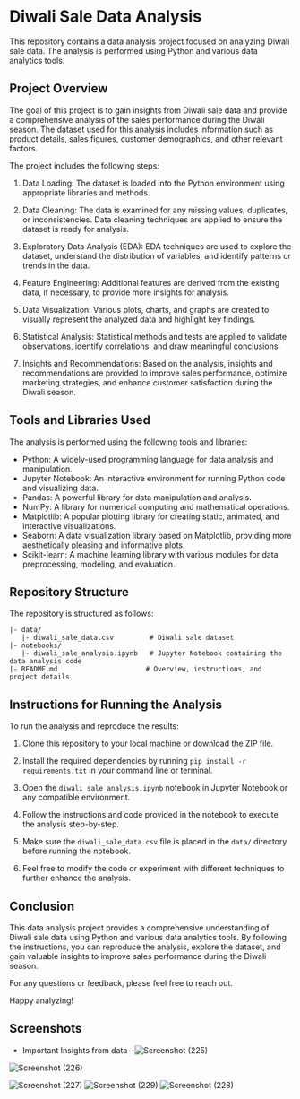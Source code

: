 # Diwali Sale Data Analysis

This repository contains a data analysis project focused on analyzing Diwali sale data. The analysis is performed using Python and various data analytics tools.

## Project Overview

The goal of this project is to gain insights from Diwali sale data and provide a comprehensive analysis of the sales performance during the Diwali season. The dataset used for this analysis includes information such as product details, sales figures, customer demographics, and other relevant factors.

The project includes the following steps:

1. Data Loading: The dataset is loaded into the Python environment using appropriate libraries and methods.

2. Data Cleaning: The data is examined for any missing values, duplicates, or inconsistencies. Data cleaning techniques are applied to ensure the dataset is ready for analysis.

3. Exploratory Data Analysis (EDA): EDA techniques are used to explore the dataset, understand the distribution of variables, and identify patterns or trends in the data.

4. Feature Engineering: Additional features are derived from the existing data, if necessary, to provide more insights for analysis.

5. Data Visualization: Various plots, charts, and graphs are created to visually represent the analyzed data and highlight key findings.

6. Statistical Analysis: Statistical methods and tests are applied to validate observations, identify correlations, and draw meaningful conclusions.

7. Insights and Recommendations: Based on the analysis, insights and recommendations are provided to improve sales performance, optimize marketing strategies, and enhance customer satisfaction during the Diwali season.

## Tools and Libraries Used

The analysis is performed using the following tools and libraries:

- Python: A widely-used programming language for data analysis and manipulation.
- Jupyter Notebook: An interactive environment for running Python code and visualizing data.
- Pandas: A powerful library for data manipulation and analysis.
- NumPy: A library for numerical computing and mathematical operations.
- Matplotlib: A popular plotting library for creating static, animated, and interactive visualizations.
- Seaborn: A data visualization library based on Matplotlib, providing more aesthetically pleasing and informative plots.
- Scikit-learn: A machine learning library with various modules for data preprocessing, modeling, and evaluation.

## Repository Structure

The repository is structured as follows:

```
|- data/
   |- diwali_sale_data.csv         # Diwali sale dataset
|- notebooks/
   |- diwali_sale_analysis.ipynb   # Jupyter Notebook containing the data analysis code
|- README.md                      # Overview, instructions, and project details
```

## Instructions for Running the Analysis

To run the analysis and reproduce the results:

1. Clone this repository to your local machine or download the ZIP file.

2. Install the required dependencies by running `pip install -r requirements.txt` in your command line or terminal.

3. Open the `diwali_sale_analysis.ipynb` notebook in Jupyter Notebook or any compatible environment.

4. Follow the instructions and code provided in the notebook to execute the analysis step-by-step.

5. Make sure the `diwali_sale_data.csv` file is placed in the `data/` directory before running the notebook.

6. Feel free to modify the code or experiment with different techniques to further enhance the analysis.

## Conclusion

This data analysis project provides a comprehensive understanding of Diwali sale data using Python and various data analytics tools. By following the instructions, you can reproduce the analysis, explore the dataset, and gain valuable insights to improve sales performance during the Diwali season.

For any questions or feedback, please feel free to reach out.

Happy analyzing!

## Screenshots
- Important Insights  from data--![Screenshot (225)](https://github.com/ayushspn123/Diwali-sale-Data-Analysis/assets/78543116/3dd874e9-5581-4b03-a1e9-e0652bbf50c0)

 ![Screenshot (226)](https://github.com/ayushspn123/Diwali-sale-Data-Analysis/assets/78543116/24fb24fe-ec9c-40ec-bcbf-4e49f78fea71)

![Screenshot (227)](https://github.com/ayushspn123/Diwali-sale-Data-Analysis/assets/78543116/8f73a7d6-7d39-4c2f-88b1-3b4d86ca870b)
![Screenshot (229)](https://github.com/ayushspn123/Diwali-sale-Data-Analysis/assets/78543116/6598c903-eb38-425a-a191-8ce0d797bc25)
![Screenshot (228)](https://github.com/ayushspn123/Diwali-sale-Data-Analysis/assets/78543116/a6eebaf2-8259-4168-a29f-fd744855e5a2)
